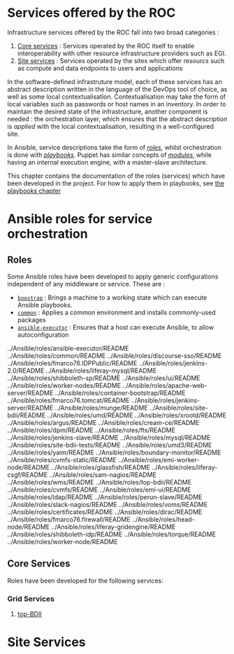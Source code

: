 #  Services offered by the ROC

Infrastructure services offered by the ROC fall into two broad categories :

  1. [Core services](http://www.africa-grid.org/core) : Services operated by the ROC itself to enable interoperability with other resource infrastructure providers such as EGI.
  2. [Site services]() : Services operated by the sites which offer resourcs such as compute and data endpoints to users and applications

In the software-defined infrastruture model, each of these services has an abstract description written in the language of the DevOps tool of choice, as well as some local contextualisation. Contextualisation may take the form of local variables such as passwords or host names in an inventory. In order to maintain the desired state of the infrastructure, another component is needed : the orchestration layer, which ensures  that the abstract description is *applied* with the local contextualisation, resulting in a well-configured site.

In Ansible, service descriptions take the form of [_roles_](https://docs.ansible.com/ansible/playbooks_roles.html#roles), whilst orchestration is done with [_playbooks_](https://docs.ansible.com/ansible/playbooks.html). Puppet has similar concepts of [_modules_](https://docs.puppetlabs.com/puppet/latest/reference/modules_fundamentals.html), while having an internal execution engine, with a master-slave architecture.

This chapter contains the documentation of the roles (services) which have been developed in the project. For how to apply them in playbooks, see [the playbooks chapter](Playbooks.md)

# Ansible roles for service orchestration

## Roles

Some Ansible roles have been developed to apply generic configurations independent of any middleware or service. These are :

  * [`boostrap`](../Ansible/roles/bootstrap/README.md) : Brings a machine to a working state which can execute Ansible playbooks.
  * [`common`](../Ansible/roles/common/README.md) : Applies a common environment and installs commonly-used packages
  * [`ansible-executor`](../Ansible/roles/ansible-executor/README.md) : Ensures that a host can execute Ansible, to allow autoconfiguration

  ../Ansible/roles/ansible-executor/README
  ../Ansible/roles/common/README
  ../Ansible/roles/discourse-sso/README
  ../Ansible/roles/fmarco76.IDPPublic/README
  ../Ansible/roles/jenkins-2.0/README
  ../Ansible/roles/liferay-mysql/README
  ../Ansible/roles/shibboleth-sp/README
  ../Ansible/roles/ui/README
  ../Ansible/roles/worker-nodes/README
  ../Ansible/roles/apache-web-server/README
  ../Ansible/roles/container-bootstrap/README
  ../Ansible/roles/fmarco76.tomcat/README
  ../Ansible/roles/jenkins-server/README
  ../Ansible/roles/munge/README
  ../Ansible/roles/site-bdii/README
  ../Ansible/roles/umd/README
  ../Ansible/roles/xrootd/README
  ../Ansible/roles/argus/README
  ../Ansible/roles/cream-ce/README
  ../Ansible/roles/dpm/README
  ../Ansible/roles/fts/README
  ../Ansible/roles/jenkins-slave/README
  ../Ansible/roles/mysql/README
  ../Ansible/roles/site-bdii-tests/README
  ../Ansible/roles/umd3/README
  ../Ansible/roles/yaim/README
  ../Ansible/roles/boundary-monitor/README
  ../Ansible/roles/cvmfs-static/README
  ../Ansible/roles/emi-worker-node/README
  ../Ansible/roles/glassfish/README
  ../Ansible/roles/liferay-csgf/README
  ../Ansible/roles/sam-nagios/README
  ../Ansible/roles/wms/README
  ../Ansible/roles/top-bdii/README
  ../Ansible/roles/cvmfs/README
  ../Ansible/roles/emi-ui/README
  ../Ansible/roles/ldap/README
  ../Ansible/roles/perun-slave/README
  ../Ansible/roles/slack-nagios/README
  ../Ansible/roles/voms/README
  ../Ansible/roles/certificates/README
  ../Ansible/roles/dirac/README
  ../Ansible/roles/fmarco76.firewall/README
  ../Ansible/roles/head-node/README
  ../Ansible/roles/liferay-gridengine/README
  ../Ansible/roles/shibboleth-idp/README
  ../Ansible/roles/torque/README
  ../Ansible/roles/worker-node/README



## Core Services

Roles have been developed for the following services:

### Grid Services

  1. [top-BDII](Ansible/roles/top-bdii/)

# Site Services

